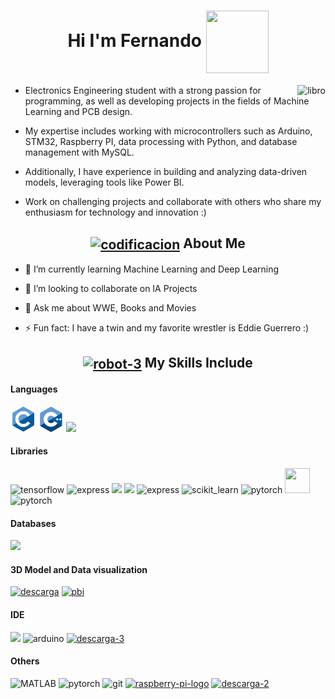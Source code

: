
  
<h1 align="center"> Hi I'm Fernando <a href="https://postimg.cc/XZ55s3kG"> <img src="https://i.postimg.cc/Zq7LK59c/robot-1.gif" width="100px" height="100px" align="center"> </a> </h1>

<a href='https://postimg.cc/S2PN317X' target='_blank'><img src='https://i.postimg.cc/S2PN317X/libro.png' align = "right" border='0' alt='libro'/></a>
 
- Electronics Engineering student with a strong passion for programming, as well as developing projects in the fields of Machine Learning and PCB design. 

- My expertise includes working with microcontrollers such as Arduino, STM32, Raspberry PI, data processing with Python, and database management with MySQL.
  
- Additionally, I have experience in building and analyzing data-driven models, leveraging tools like Power BI.

- Work on challenging projects and collaborate with others who share my enthusiasm for technology and innovation :)

<h2 align="center"> <a href='https://postimg.cc/1ntQ9R74' target='_blank'><img src='https://i.postimg.cc/1ntQ9R74/codificacion.gif' width="80px" height="80px" align="center" border='0' alt='codificacion'/></a> About Me </h2>
  
- 🌱 I’m currently learning Machine Learning and Deep Learning
  
- 👯 I’m looking to collaborate on IA Projects
  
- 💬 Ask me about WWE, Books and Movies
  
- ⚡ Fun fact: I have a twin and my favorite wrestler is Eddie Guerrero :)

  
  
<h2 align="center"> <a href='https://postimg.cc/k2bZv6zx' target='_blank'><img src='https://i.postimg.cc/k2bZv6zx/robot-3.gif' width="80px" height="80px" align="center" border='0' alt='robot-3'/></a> My Skills Include </h2>

<h4> Languages </h4>
<p>
    <img src="https://raw.githubusercontent.com/devicons/devicon/master/icons/c/c-original.svg" alt="c" width="41" height="41"/>
    <img src="https://raw.githubusercontent.com/devicons/devicon/master/icons/cplusplus/cplusplus-original.svg" alt="cplusplus" width="40" height="40"/>
    <img width="40px" src="https://raw.githubusercontent.com/rahulbanerjee26/githubAboutMeGenerator/main/icons/python.svg">
</p>

<h4> Libraries </h4>
<p>
    <img src="https://www.vectorlogo.zone/logos/tensorflow/tensorflow-icon.svg" alt="tensorflow" width="40" height="40"/>
    <img src="https://encrypted-tbn0.gstatic.com/images?q=tbn:ANd9GcS2JRr92k_oDy42tMe3RPwfU0r_5Rk_S2jwlU2WphT94jFMCRCbjASEZ7j1wbD2CPOzx6w&usqp=CAU" alt="express" width="44" height="44" / >
    <img width=110px src="https://upload.wikimedia.org/wikipedia/commons/e/ed/Pandas_logo.svg">
    <img height=50px src="https://www.vectorlogo.zone/logos/opencv/opencv-ar21.svg">
    <img src="https://pbs.twimg.com/media/EhGuwXWXgAEERcn.png" alt="express" width="44" height="44"/> </a>
    <img src="https://upload.wikimedia.org/wikipedia/commons/0/05/Scikit_learn_logo_small.svg" alt="scikit_learn" width="40" height="40"/>
    <img src="https://www.vectorlogo.zone/logos/pytorch/pytorch-icon.svg" alt="pytorch" width="40" height="40"/>
    <img src="https://miro.medium.com/max/400/1*ejeltApvDzDBB9izIwnyiQ.png" width="40" height="40"/>
    <img src="https://upload.wikimedia.org/wikipedia/commons/thumb/a/ae/Keras_logo.svg/1200px-Keras_logo.svg.png" alt="pytorch" width="40" height="40"/>
</p>

<h4> Databases </h4>
<p> 
    <img width="55px" src="https://img.icons8.com/color/48/000000/mysql-logo.png">
</p>

<h4> 3D Model and Data visualization </h4>
<p> 
    <a href='https://postimg.cc/CRvycB45' target='_blank'><img src='https://i.postimg.cc/CRvycB45/descarga.png' width="40" height="40" border='0' alt='descarga'/></a>
    <a href='https://postimg.cc/8fd9Mj51' target='_blank'><img src='https://i.postimg.cc/8fd9Mj51/pbi.jpg' width="40" height="40" border='0' alt='pbi'/></a>
</p>
<h4> IDE </h4>
  <p>
    <img width="40px" src="https://upload.wikimedia.org/wikipedia/commons/thumb/9/9a/Visual_Studio_Code_1.35_icon.svg/2048px-Visual_Studio_Code_1.35_icon.svg.png">
    <img src="https://cdn.worldvectorlogo.com/logos/arduino-1.svg" alt="arduino" width="40" height="40"/>
    <a href='https://postimg.cc/ykZXfwXZ' target='_blank'><img src='https://i.postimg.cc/ykZXfwXZ/descarga-3.png' width="45" height="50" border='0' alt='descarga-3'/></a>
  </p>
<h4> Others </h4>
<p>
    <img src="https://raw.githubusercontent.com/UjwalKandi/UjwalKandi/master/svg/Matlab_Logo.png" alt="MATLAB" width="40" height="40">
    <img src="https://encrypted-tbn0.gstatic.com/images?q=tbn:ANd9GcToZuGFq2Tj9gvDP6Dm7w5TeYGrmCy0KOtwc8tvDsy606EmhjdsUZV_qx-RbQGhA-KDW3Y&usqp=CAU" alt="pytorch" width="48" height="48" />
    <img width="40px" src="https://www.vectorlogo.zone/logos/git-scm/git-scm-icon.svg" alt="git">
    <a href='https://postimg.cc/hfrNGz6s' target='_blank'><img src='https://i.postimg.cc/hfrNGz6s/raspberry-pi-logo.png' width="50" height="50" border='0' alt='raspberry-pi-logo'/></a>
    <a href='https://postimg.cc/jWV1gH7s' target='_blank'><img src='https://i.postimg.cc/jWV1gH7s/descarga-2.png' width="50" height="50" border='0' alt='descarga-2'/></a>
</p>
